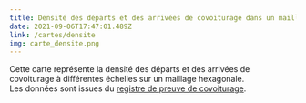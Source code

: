 ```yaml
---
title: Densité des départs et des arrivées de covoiturage dans un maillage hexagonale
date: 2021-09-06T17:47:01.489Z
link: /cartes/densite
img: carte_densite.png
---
```


Cette carte représente la densité des départs et des arrivées de covoiturage à différentes échelles sur un maillage hexagonale.  
Les données sont issues du [registre de preuve de covoiturage](https://www.data.gouv.fr/fr/datasets/trajets-realises-en-covoiturage-registre-de-preuve-de-covoiturage/).  
